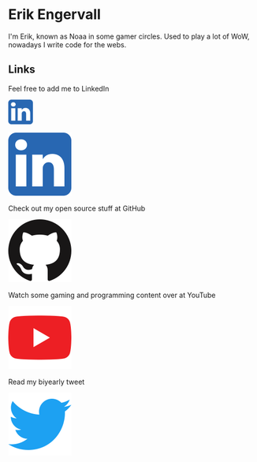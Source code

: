 # Erik Engervall

I'm Erik, known as Noaa in some gamer circles. Used to play a lot of WoW, nowadays I write code for the webs.

## Links

Feel free to add me to LinkedIn

<a href="https://www.linkedin.com/in/engervall"><img src="/assets/logo-linkedin.png" alt="drawing" width="50"/></a>

[![LinkedIn](/assets/logo-linkedin.png)](https://www.linkedin.com/in/engervall)

Check out my open source stuff at GitHub

[![GitHub](/assets/logo-github.png)](https://github.com/erikengervall)

Watch some gaming and programming content over at YouTube

[![YouTube](/assets/logo-youtube.png)](https://www.youtube.com/c/erikengervall)

Read my biyearly tweet

[![Twitter](/assets/logo-twitter.png)](https://twitter.com/engervall)

<!-- [![Instagram](/assets/logo-instagram.png)](https://www.instagram.com/engervall) -->
<!-- [![Facebook](/assets/logo-facebook.png)](https://www.facebook.com/Erik.Engervall) -->
